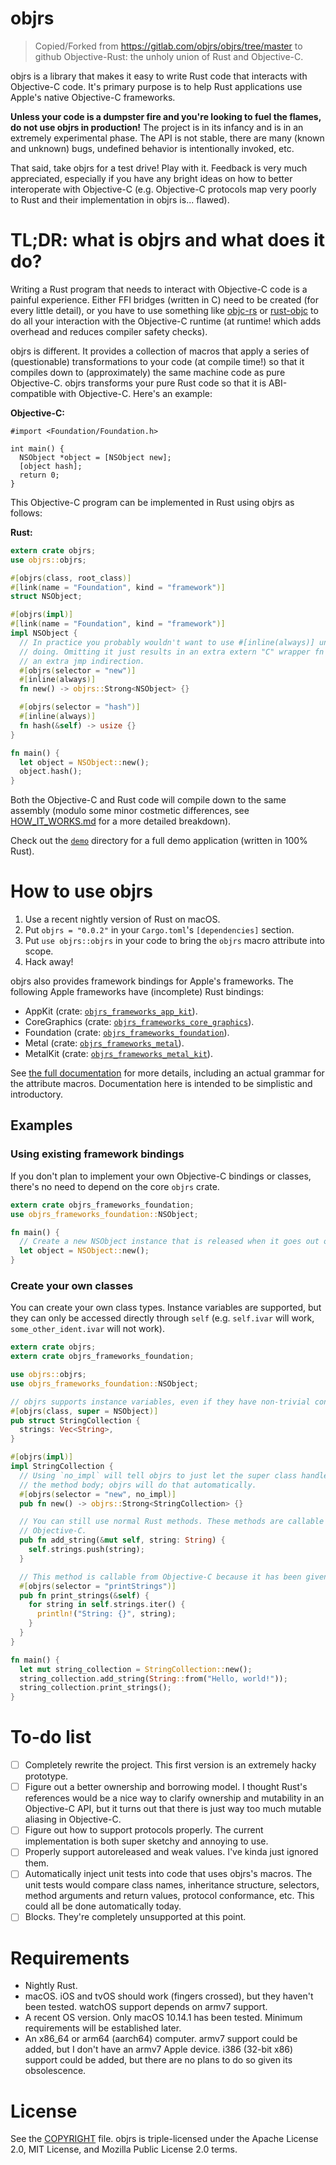# objrs
> Copied/Forked from https://gitlab.com/objrs/objrs/tree/master to github
Objective-Rust: the unholy union of Rust and Objective-C.

objrs is a library that makes it easy to write Rust code that interacts with Objective-C code. It's primary purpose is to help Rust applications use Apple's native Objective-C frameworks.

**Unless your code is a dumpster fire and you're looking to fuel the flames, do not use objrs in production!** The project is in its infancy and is in an extremely experimental phase. The API is not stable, there are many (known and unknown) bugs, undefined behavior is intentionally invoked, etc.

That said, take objrs for a test drive! Play with it. Feedback is very much appreciated, especially if you have any bright ideas on how to better interoperate with Objective-C (e.g. Objective-C protocols map very poorly to Rust and their implementation in objrs is... flawed).

# TL;DR: what is objrs and what does it do?
Writing a Rust program that needs to interact with Objective-C code is a painful experience. Either FFI bridges (written in C) need to be created (for every little detail), or you have to use something like [objc-rs](https://github.com/objc-rs/objc-rs) or [rust-objc](https://github.com/SSheldon/rust-objc) to do all your interaction with the Objective-C runtime (at runtime! which adds overhead and reduces compiler safety checks).

objrs is different. It provides a collection of macros that apply a series of (questionable) transformations to your code (at compile time!) so that it compiles down to (approximately) the same machine code as pure Objective-C. objrs transforms your pure Rust code so that it is ABI-compatible with Objective-C. Here's an example:

**Objective-C:**
```objective_c
#import <Foundation/Foundation.h>

int main() {
  NSObject *object = [NSObject new];
  [object hash];
  return 0;
}
```

This Objective-C program can be implemented in Rust using objrs as follows:

**Rust:**
```rust
extern crate objrs;
use objrs::objrs;

#[objrs(class, root_class)]
#[link(name = "Foundation", kind = "framework")]
struct NSObject;

#[objrs(impl)]
#[link(name = "Foundation", kind = "framework")]
impl NSObject {
  // In practice you probably wouldn't want to use #[inline(always)] unless you knew what you were
  // doing. Omitting it just results in an extra extern "C" wrapper fn being used, which introduces
  // an extra jmp indirection.
  #[objrs(selector = "new")]
  #[inline(always)]
  fn new() -> objrs::Strong<NSObject> {}

  #[objrs(selector = "hash")]
  #[inline(always)]
  fn hash(&self) -> usize {}
}

fn main() {
  let object = NSObject::new();
  object.hash();
}
```

Both the Objective-C and Rust code will compile down to the same assembly (modulo some minor costmetic differences, see [HOW_IT_WORKS.md](HOW_IT_WORKS.md) for a more detailed breakdown).

Check out the [`demo`](demo) directory for a full demo application (written in 100% Rust).

# How to use objrs

1. Use a recent nightly version of Rust on macOS.
2. Put `objrs = "0.0.2"` in your `Cargo.toml`'s `[dependencies]` section.
3. Put `use objrs::objrs` in your code to bring the `objrs` macro attribute into scope.
4. Hack away!

objrs also provides framework bindings for Apple's frameworks. The following Apple frameworks have (incomplete) Rust bindings:

- AppKit (crate: [`objrs_frameworks_app_kit`](frameworks/app_kit)).
- CoreGraphics (crate: [`objrs_frameworks_core_graphics`](frameworks/core_graphics)).
- Foundation (crate: [`objrs_frameworks_foundation`](frameworks/foundation)).
- Metal (crate: [`objrs_frameworks_metal`](frameworks/metal)).
- MetalKit (crate: [`objrs_frameworks_metal_kit`](frameworks/metal_kit)).

See [the full documentation](DOCUMENTATION.md) for more details, including an actual grammar for the attribute macros. Documentation here is intended to be simplistic and introductory. 

## Examples

### Using existing framework bindings

If you don't plan to implement your own Objective-C bindings or classes, there's no need to depend on the core `objrs` crate.

```rust
extern crate objrs_frameworks_foundation;
use objrs_frameworks_foundation::NSObject;

fn main() {
  // Create a new NSObject instance that is released when it goes out of scope.
  let object = NSObject::new();
}
```

### Create your own classes

You can create your own class types. Instance variables are supported, but they can only be accessed directly through `self` (e.g. `self.ivar` will work, `some_other_ident.ivar` will not work).

```rust
extern crate objrs;
extern crate objrs_frameworks_foundation;

use objrs::objrs;
use objrs_frameworks_foundation::NSObject;

// objrs supports instance variables, even if they have non-trivial constructors and destructors.
#[objrs(class, super = NSObject)]
pub struct StringCollection {
  strings: Vec<String>,
}

#[objrs(impl)]
impl StringCollection {
  // Using `no_impl` will tell objrs to just let the super class handle the message. Don't populate
  // the method body; objrs will do that automatically.
  #[objrs(selector = "new", no_impl)]
  pub fn new() -> objrs::Strong<StringCollection> {}

  // You can still use normal Rust methods. These methods are callable from Rust but not
  // Objective-C.
  pub fn add_string(&mut self, string: String) {
    self.strings.push(string);
  }

  // This method is callable from Objective-C because it has been given a selector.
  #[objrs(selector = "printStrings")]
  pub fn print_strings(&self) {
    for string in self.strings.iter() {
      println!("String: {}", string);
    }
  }
}

fn main() {
  let mut string_collection = StringCollection::new();
  string_collection.add_string(String::from("Hello, world!"));
  string_collection.print_strings();
}
```

# To-do list

- [ ] Completely rewrite the project. This first version is an extremely hacky prototype.
- [ ] Figure out a better ownership and borrowing model. I thought Rust's references would be a nice way to clarify ownership and mutability in an Objective-C API, but it turns out that there is just way too much mutable aliasing in Objective-C.
- [ ] Figure out how to support protocols properly. The current implementation is both super sketchy and annoying to use.
- [ ] Properly support autoreleased and weak values. I've kinda just ignored them.
- [ ] Automatically inject unit tests into code that uses objrs's macros. The unit tests would compare class names, inheritance structure, selectors, method arguments and return values, protocol conformance, etc. This could all be done automatically today.
- [ ] Blocks. They're completely unsupported at this point.

# Requirements

- Nightly Rust.
- macOS. iOS and tvOS should work (fingers crossed), but they haven't been tested. watchOS support depends on armv7 support.
- A recent OS version. Only macOS 10.14.1 has been tested. Minimum requirements will be established later.
- An x86_64 or arm64 (aarch64) computer. armv7 support could be added, but I don't have an armv7 Apple device. i386 (32-bit x86) support could be added, but there are no plans to do so given its obsolescence.

# License

See the [COPYRIGHT](COPYRIGHT) file. objrs is triple-licensed under the Apache License 2.0, MIT License, and Mozilla Public License 2.0 terms.
